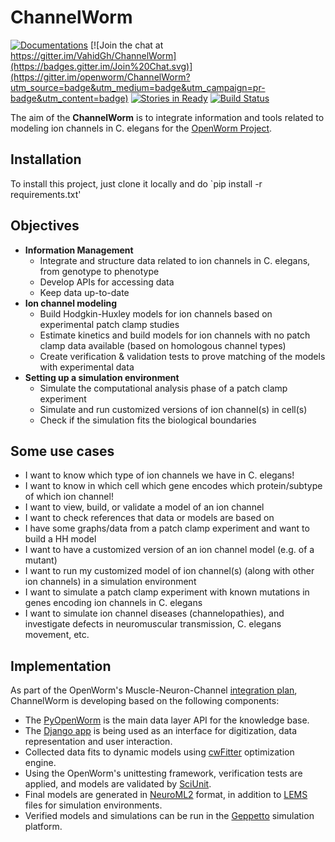 # ChannelWorm
 
[![Documentations](https://readthedocs.org/projects/channelworm/badge/?version=latest)](http://channelworm.readthedocs.org/en/latest/) [![Join the chat at https://gitter.im/VahidGh/ChannelWorm](https://badges.gitter.im/Join%20Chat.svg)](https://gitter.im/openworm/ChannelWorm?utm_source=badge&utm_medium=badge&utm_campaign=pr-badge&utm_content=badge) [![Stories in Ready](https://badge.waffle.io/vahidgh/channelworm.png?label=ready&title=Ready)](https://waffle.io/vahidgh/channelworm) [![Build Status](https://travis-ci.org/openworm/ChannelWorm.svg?branch=dev)](https://travis-ci.org/openworm/ChannelWorm)

The aim of the **ChannelWorm** is to integrate information and tools related to modeling ion channels in C. elegans for the [OpenWorm Project](https://github.com/openworm).

## Installation

To install this project, just clone it locally and do `pip install -r requirements.txt'

## Objectives
* **Information Management**
  * Integrate and structure data related to ion channels in C. elegans, from genotype to phenotype
  * Develop APIs for accessing data
  * Keep data up-to-date
* **Ion channel modeling**
  * Build Hodgkin-Huxley models for ion channels based on experimental patch clamp studies
  * Estimate kinetics and build models for ion channels with no patch clamp data available (based on homologous channel types)
  * Create verification & validation tests to prove matching of the models with experimental data
* **Setting up a simulation environment**
  * Simulate the computational analysis phase of a patch clamp experiment
  * Simulate and run customized versions of ion channel(s) in cell(s)
  * Check if the simulation fits the biological boundaries

## Some use cases
  * I want to know which type of ion channels we have in C. elegans!
  * I want to know in which cell which gene encodes which protein/subtype of which ion channel!
  * I want to view, build, or validate a model of an ion channel
  * I want to check references that data or models are based on
  * I have some graphs/data from a patch clamp experiment and want to build a HH model
  * I want to have a customized version of an ion channel model (e.g. of a mutant)
  * I want to run my customized model of ion channel(s) (along with other ion channels) in a simulation environment
  * I want to simulate a patch clamp experiment with known mutations in genes encoding ion channels in C. elegans
  * I want to simulate ion channel diseases (channelopathies), and investigate defects in neuromuscular transmission, C. elegans movement, etc.

## Implementation

As part of the OpenWorm's Muscle-Neuron-Channel [integration plan](http://docs.openworm.org/en/latest/Projects/muscle-neuron-integration/), ChannelWorm is developing based on the following components:

   * The [PyOpenWorm](https://github.com/openworm/PyOpenWorm) is the main data layer API for the knowledge base.
   * The [Django app](http://channelwormdjango-channelworm.rhcloud.com/) is being used as an interface for digitization, data representation and user interaction.
   * Collected data fits to dynamic models using [cwFitter](https://github.com/openworm/ChannelWorm/tree/master/channelworm/fitter) optimization engine.
   * Using the OpenWorm's unittesting framework, verification tests are applied, and models are validated by [SciUnit](https://github.com/scidash/sciunit).
   * Final models are generated in [NeuroML2](https://github.com/NeuroML) format, in addition to [LEMS](https://github.com/LEMS) files for simulation environments.
   * Verified models and simulations can be run in the [Geppetto](https://github.com/openworm/org.geppetto) simulation platform.
 

